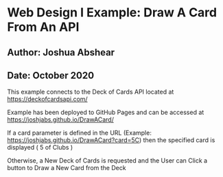 # Web Design I Example: Draw A Card From An API
## Author: Joshua Abshear
## Date: October 2020

This example connects to the Deck of Cards API located at https://deckofcardsapi.com/

Example has been deployed to GitHub Pages and can be accessed at https://joshjabs.github.io/DrawACard/


If a card parameter is defined in the URL (Example: https://joshjabs.github.io/DrawACard?card=5C) then the specified card is displayed ( 5 of Clubs )

Otherwise, a New Deck of Cards is requested and the User can Click a button to Draw a New Card from the Deck